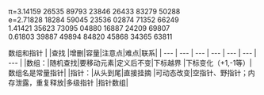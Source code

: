 π=3.14159 26535 89793 23846 26433 83279 50288  
e=2.71828 18284 59045 23536 02874 71352 66249  
  1.41421 35623 73095 04880 16887 24209 69807  
  0.61803 39887 49894 84820 45868 34365 63811  
  
数组和指针
| |查找 |增删|容量|注意点|难点|联系|
| --- | --- | --- | --- | --- | --- | --- |
|数组：|随机查找|要移动元素|定义后不变|下标越界                       |下标变化（+1,-1等）|数组名是常量指针|
|指针：|从头到尾|直接挂摘  |可动态改变|空指针、野指针；内存泄露，重复释放|多级指针           |指针数组|

